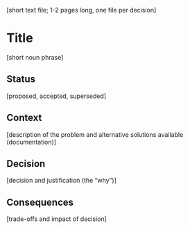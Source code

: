 [short text file; 1-2 pages long, one file per decision]

# Title

[short noun phrase]

## Status

[proposed, accepted, superseded]

## Context

[description of the problem and alternative solutions available (documentation)]

## Decision

[decision and justification (the “why”)]

## Consequences

[trade-offs and impact of decision]